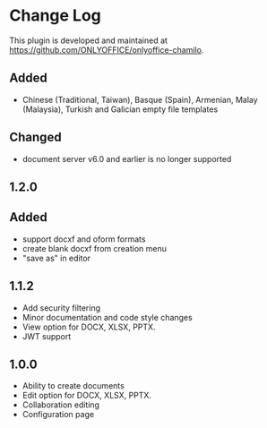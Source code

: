 # Change Log

This plugin is developed and maintained at https://github.com/ONLYOFFICE/onlyoffice-chamilo.

## Added
- Chinese (Traditional, Taiwan), Basque (Spain), Armenian, Malay (Malaysia), Turkish and Galician empty file templates

## Changed
- document server v6.0 and earlier is no longer supported

## 1.2.0
## Added
- support docxf and oform formats
- create blank docxf from creation menu
- "save as" in editor

## 1.1.2
- Add security filtering
- Minor documentation and code style changes
- View option for DOCX, XLSX, PPTX.
- JWT support

## 1.0.0
- Ability to create documents
- Edit option for DOCX, XLSX, PPTX.
- Collaboration editing
- Configuration page
